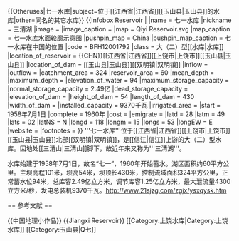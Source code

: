 {{Otheruses|七一水库|subject=位于[[江西省|江西省]][[玉山县|玉山县]]的水库|other=同名的其它水库}}
{{Infobox Reservoir | 
|name                     = 七一水库
|nickname                 = 三清湖
|image                    = 
|image_caption            = 
|map                      = Qiyi Reservoir.svg
|map_caption              = 七一水库水面轮廓示意图
|pushpin_map              = China
|pushpin_map_caption      = 七一水库在中国的位置
|code                     = BFH12001792
|class                    = 大（二）型[[水库|水库]]
|location_of_reservoir    = {{CHN}}[[江西省|江西省]][[上饶市|上饶市]][[玉山县|玉山县]]
|location_of_dam          = [[玉山县|玉山县]][[双明镇|双明镇]]
|inflow                   = 
|outflow                  = 
|catchment_area           = 324
|reservoir_area           = 60
|mean_depth               = 
|maximum_depth            = 
|elevation_of_water       = 94
|maximum_storage_capacity = 
|normal_storage_capacity  = 2.49亿
|dead_storage_capacity    = 
|elevation_of_dam         = 
|height_of_dam            = 54
|length_of_dam            = 430
|width_of_dam             = 
|installed_capacity       = 9370千瓦
|irrigated_area           = 
|start                    = 1958年7月1日
|complete                 = 1960年
|cost                     = 
|emigrate                 = 
|latd              = 28
|latm              = 49
|lats              = 02
|latNS             = N
|longd             = 118
|longm             = 15
|longs             = 53
|longEW            = E
|website           = 
|footnotes         = 
}}
'''七一水库'''位于[[江西省|江西省]][[上饶市|上饶市]][[玉山县|玉山县]]北部[[双明镇|双明镇]]，是[[信江|信江]]上游的大（二）型水库。因地处[[三清山|三清山]]脚下，故近年来又称为'''三清湖'''。

水库始建于1958年7月1日，故名“七一”，1960年开始蓄水。湖区面积约60平方公里。主坝高程101米，坝高54米，坝顶长430米，控制流域面积324平方公里，正常蓄水位94米，总库容2.49亿立方米，调节库容1.25亿立方米，最大泄流量4300立方米/秒，发电总装机9370千瓦。<ref>http://www.21sjzg.com/zgjx/ysxqysk.htm</ref>

== 参考文献 ==
<div class="references-small">
<references />
</div>

{{中国地理小作品}}
{{Jiangxi Reservoir}}
[[Category:上饶水库|Category:上饶水库]]
[[Category:玉山县|Q七]]